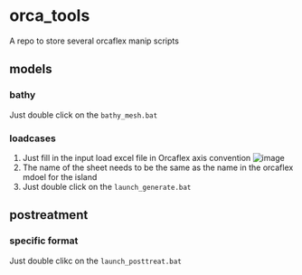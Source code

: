 # orca_tools
A repo to store several orcaflex manip scripts

## models

### bathy
Just double click on the `bathy_mesh.bat`

### loadcases
1. Just fill in the input load excel file in Orcaflex axis convention
![image](https://user-images.githubusercontent.com/44846069/168990534-af93f0b9-4de0-4c3d-b16b-9b57e63466e4.png)
2. The name of the sheet needs to be the same as the name in the orcaflex mdoel for the island
3. Just double click on the `launch_generate.bat`

## postreatment

### specific format
Just double clikc on the `launch_posttreat.bat`

